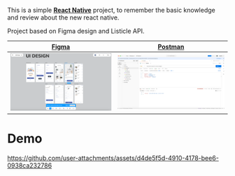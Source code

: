 This is a simple [**React Native**](https://reactnative.dev) project, to remember the basic knowledge and review about the new react native.

Project based on Figma design and Listicle API.

[Figma](https://www.figma.com/design/skiGLfE5uwTBqcTS0ThKFK/Listicle-app?node-id=407-2924&t=ckqJfYGf7AMAml7h-1) | [Postman](https://documenter.getpostman.com/view/16077824/2s84DkUQZK)
:-------------------------:|:-------------------------:
[![Figma Image](demo/demo.png)](https://www.figma.com/design/skiGLfE5uwTBqcTS0ThKFK/Listicle-app?node-id=407-2924&t=ckqJfYGf7AMAml7h-1) | [![Postman Image](demo/postman.png)](https://documenter.getpostman.com/view/16077824/2s84DkUQZK)

# Demo

https://github.com/user-attachments/assets/d4de5f5d-4910-4178-bee6-0938ca232786


